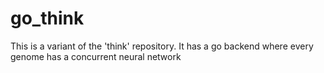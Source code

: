 # go_think
This is a variant of the 'think' repository. It has a go backend where every genome has
a concurrent neural network
